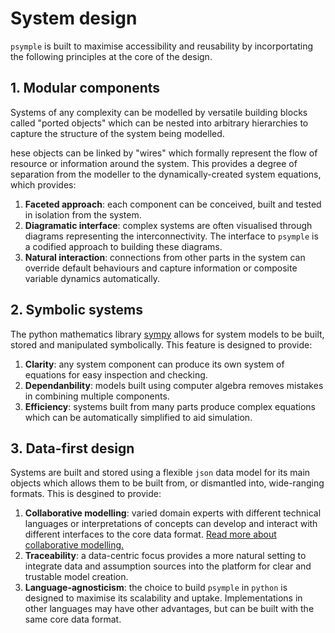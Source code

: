 # System design

`psymple` is built to maximise accessibility and reusability by incorportating the following principles at the core of the design.

## 1. Modular components

Systems of any complexity can be modelled by versatile building blocks called "ported objects" which can be nested into arbitrary hierarchies to capture the structure of the system being modelled.

hese objects can be linked by "wires" which formally represent the flow of resource or information around the system. This provides a degree of separation from the modeller to the dynamically-created system equations, which provides:

1. **Faceted approach**: each component can be conceived, built and tested in isolation from the system.
2. **Diagramatic interface**: complex systems are often visualised through diagrams representing the interconnectivity. The interface to `psymple` is a codified approach to building these diagrams.
3. **Natural interaction**: connections from other parts in the system can override default behaviours and capture information or composite variable dynamics automatically.

## 2. Symbolic systems

The python mathematics library [sympy](https://www.sympy.org/en/index.html) allows for system models to be built, stored and manipulated symbolically. This feature is designed to provide:

1. **Clarity**: any system component can produce its own system of equations for easy inspection and checking.
2. **Dependanbility**: models built using computer algebra removes mistakes in combining multiple components.
2. **Efficiency**: systems built from many parts produce complex equations which can be automatically simplified to aid simulation.

## 3. Data-first design

Systems are built and stored using a flexible `json` data model for its main objects which allows them to be built from, or dismantled into, wide-ranging formats. This is desgined to provide:

1. **Collaborative modelling**: varied domain experts with different technical languages or interpretations of concepts can develop and interact with different interfaces to the core data format. [Read more about collaborative modelling.](https://topos.institute/collaborative-modelling)
2. **Traceability**: a data-centric focus provides a more natural setting to integrate data and assumption sources into the platform for clear and trustable model creation.
3. **Language-agnosticism**: the choice to build `psymple` in `python` is designed to maximise its scalability and uptake. Implementations in other languages may have other advantages, but can be built with the same core data format.

